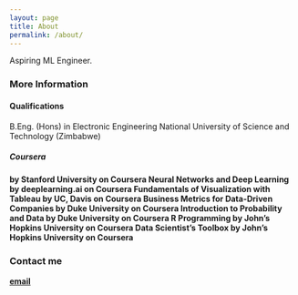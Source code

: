 ```yaml
---
layout: page
title: About
permalink: /about/
---
```


Aspiring ML Engineer.

### More Information

#### Qualifications
B.Eng. (Hons) in Electronic Engineering National University of Science and Technology (Zimbabwe)

##### Coursera
<b Machine Learning /> by Stanford University on Coursera
Neural Networks and Deep Learning by deeplearning.ai on Coursera
Fundamentals of Visualization with Tableau by UC, Davis on Coursera
Business Metrics for Data-Driven Companies by Duke University on Coursera
Introduction to Probability and Data by Duke University on Coursera
R Programming by John’s Hopkins University on Coursera
Data Scientist’s Toolbox by John’s Hopkins University on Coursera


### Contact me

[email](mailto:marshall.mahachi@gmail.com)
